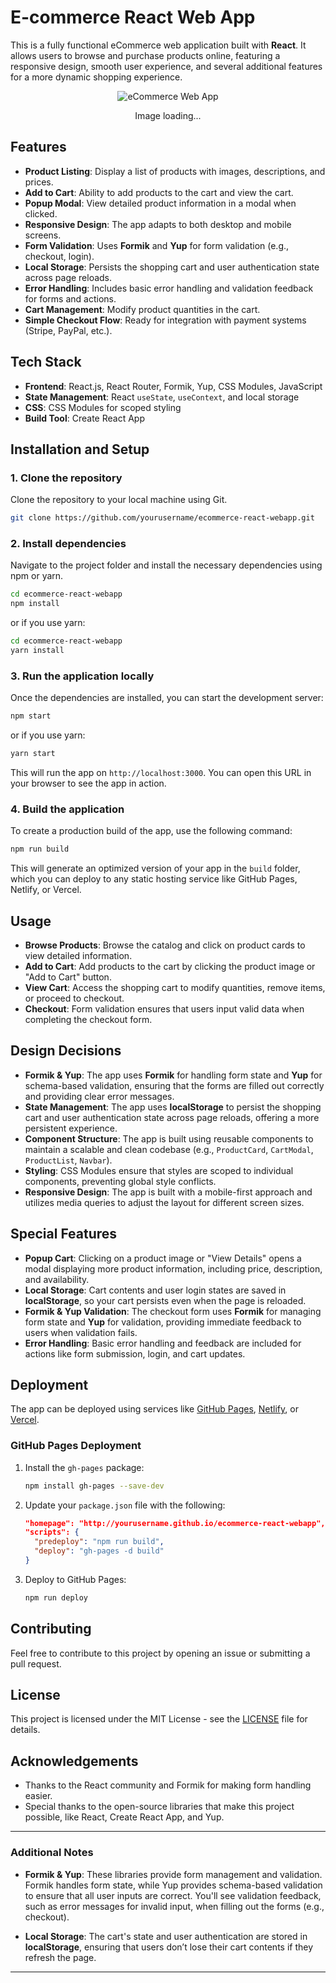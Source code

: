 # E-commerce React Web App

This is a fully functional eCommerce web application built with **React**. It allows users to browse and purchase products online, featuring a responsive design, smooth user experience, and several additional features for a more dynamic shopping experience.

<p align="center">
  <img src="https://github.com/heshant3/ecommerce_Web_App/blob/c440f0ec399f69561366e9d8eeeb8ca134a986ce/1202%20(1).gif" alt="eCommerce Web App" style="max-width: 100%;">
</p>
<p align="center">
  <noscript>Image loading...</noscript>
</p>



## Features

- **Product Listing**: Display a list of products with images, descriptions, and prices.
- **Add to Cart**: Ability to add products to the cart and view the cart.
- **Popup Modal**: View detailed product information in a modal when clicked.
- **Responsive Design**: The app adapts to both desktop and mobile screens.
- **Form Validation**: Uses **Formik** and **Yup** for form validation (e.g., checkout, login).
- **Local Storage**: Persists the shopping cart and user authentication state across page reloads.
- **Error Handling**: Includes basic error handling and validation feedback for forms and actions.
- **Cart Management**: Modify product quantities in the cart.
- **Simple Checkout Flow**: Ready for integration with payment systems (Stripe, PayPal, etc.).

## Tech Stack

- **Frontend**: React.js, React Router, Formik, Yup, CSS Modules, JavaScript
- **State Management**: React `useState`, `useContext`, and local storage
- **CSS**: CSS Modules for scoped styling
- **Build Tool**: Create React App

## Installation and Setup

### 1. Clone the repository

Clone the repository to your local machine using Git.

```bash
git clone https://github.com/yourusername/ecommerce-react-webapp.git
```

### 2. Install dependencies

Navigate to the project folder and install the necessary dependencies using npm or yarn.

```bash
cd ecommerce-react-webapp
npm install
```
or if you use yarn:
```bash
cd ecommerce-react-webapp
yarn install
```

### 3. Run the application locally

Once the dependencies are installed, you can start the development server:

```bash
npm start
```

or if you use yarn:
```bash
yarn start
```

This will run the app on `http://localhost:3000`. You can open this URL in your browser to see the app in action.

### 4. Build the application

To create a production build of the app, use the following command:

```bash
npm run build
```

This will generate an optimized version of your app in the `build` folder, which you can deploy to any static hosting service like GitHub Pages, Netlify, or Vercel.

## Usage

- **Browse Products**: Browse the catalog and click on product cards to view detailed information.
- **Add to Cart**: Add products to the cart by clicking the product image or "Add to Cart" button.
- **View Cart**: Access the shopping cart to modify quantities, remove items, or proceed to checkout.
- **Checkout**: Form validation ensures that users input valid data when completing the checkout form.

## Design Decisions

- **Formik & Yup**: The app uses **Formik** for handling form state and **Yup** for schema-based validation, ensuring that the forms are filled out correctly and providing clear error messages.
- **State Management**: The app uses **localStorage** to persist the shopping cart and user authentication state across page reloads, offering a more persistent experience.
- **Component Structure**: The app is built using reusable components to maintain a scalable and clean codebase (e.g., `ProductCard`, `CartModal`, `ProductList`, `Navbar`).
- **Styling**: CSS Modules ensure that styles are scoped to individual components, preventing global style conflicts.
- **Responsive Design**: The app is built with a mobile-first approach and utilizes media queries to adjust the layout for different screen sizes.

## Special Features

- **Popup Cart**: Clicking on a product image or "View Details" opens a modal displaying more product information, including price, description, and availability.
- **Local Storage**: Cart contents and user login states are saved in **localStorage**, so your cart persists even when the page is reloaded.
- **Formik & Yup Validation**: The checkout form uses **Formik** for managing form state and **Yup** for validation, providing immediate feedback to users when validation fails.
- **Error Handling**: Basic error handling and feedback are included for actions like form submission, login, and cart updates.
  
## Deployment

The app can be deployed using services like [GitHub Pages](https://pages.github.com/), [Netlify](https://www.netlify.com/), or [Vercel](https://vercel.com/).

### GitHub Pages Deployment

1. Install the `gh-pages` package:
   ```bash
   npm install gh-pages --save-dev
   ```

2. Update your `package.json` file with the following:
   ```json
   "homepage": "http://yourusername.github.io/ecommerce-react-webapp",
   "scripts": {
     "predeploy": "npm run build",
     "deploy": "gh-pages -d build"
   }
   ```

3. Deploy to GitHub Pages:
   ```bash
   npm run deploy
   ```

## Contributing

Feel free to contribute to this project by opening an issue or submitting a pull request.

## License

This project is licensed under the MIT License - see the [LICENSE](LICENSE) file for details.

## Acknowledgements

- Thanks to the React community and Formik for making form handling easier.
- Special thanks to the open-source libraries that make this project possible, like React, Create React App, and Yup.

---

### Additional Notes

- **Formik & Yup**: These libraries provide form management and validation. Formik handles form state, while Yup provides schema-based validation to ensure that all user inputs are correct. You'll see validation feedback, such as error messages for invalid input, when filling out the forms (e.g., checkout).
  
- **Local Storage**: The cart's state and user authentication are stored in **localStorage**, ensuring that users don’t lose their cart contents if they refresh the page.

---
